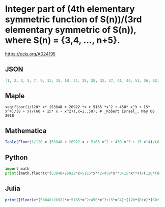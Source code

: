 # Integer part of \(4th elementary symmetric function of S\(n\)\)/\(3rd elementary symmetric of S\(n\)\), where S\(n\) \= \{3,4, \.\.\., n\+5\}\.
https://oeis.org/A024195
## JSON
```JSON
[1, 2, 3, 5, 7, 9, 12, 15, 18, 21, 25, 28, 32, 37, 41, 46, 51, 56, 62, 67, 73, 80, 86, 93, 100, 107, 115, 122, 130, 139, 147, 156, 165, 174, 184, 193, 203, 214, 224, 235, 246, 257]
```
## Maple
```Maple
seq(floor(1/120* x* (53848 + 26922 *x + 5165 *x^2 + 450* x^3 + 15* x^4)/(8 + x)/(60 + 15* x + x^2)),x=1..50); # _Robert Israel_, May 06 2018
```
## Mathematica
```Mathematica
Table[Floor[1/120 x (53848 + 26922 x + 5165 x^2 + 450 x^3 + 15 x^4)/(8 + x)/(60 + 15 x + x^2)], {x, 42}] (* _Ivan Neretin_, May 02 2018 *)
```
## Python
```Python
import math
print([math.floor(x*(53848+26922*x+5165*x**2+450*x**3+15*x**4)/(120*(8+x)*(60+15*x+x**2))) for x in range(1, 28)]) # _Paul Muljadi_, Apr 03 2024
```
## Julia
```Julia
print([floor(x*(53848+26922*x+5165*x^2+450*x^3+15*x^4)÷(120*(8+x)*(60+15*x+x^2))) for x in 1:28]) # _Paul Muljadi_, Apr 04 2024
```
